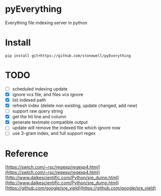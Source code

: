 # pyEverything
Everything file indexing server in python

# Install
```
pip install git+https://github.com/stonewell/pyEverything
```

# TODO
- [ ] scheduled indexing update
- [X] ignore vcs file, and files vcs ignore
- [X] list indexed path
- [X] refresh index (delete non existing, update changed, add new)
- [ ] support raw query string
- [X] get the hit line and column
- [X] generate textmate compatible output
- [ ] update will remove the indexed file which ignore now
- [ ] use 3-gram index, and full support regex

# Reference
[https://swtch.com/~rsc/regexp/regexp4.html](https://swtch.com/~rsc/regexp/regexp4.html)
[http://www.dalkescientific.com/Python/sre_dump.html](http://www.dalkescientific.com/Python/sre_dump.html)
[https://github.com/google/sre_yield](https://github.com/google/sre_yield)
